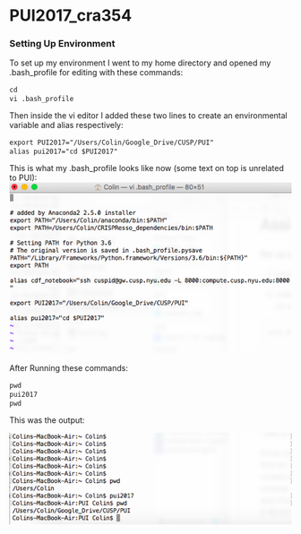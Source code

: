 # PUI2017_cra354

### Setting Up Environment

To set up my environment I went to my home directory and opened my .bash_profile for editing with these commands:
```
cd
vi .bash_profile
```

Then inside the vi editor I added these two lines to create an environmental variable and alias respectively:
```
export PUI2017="/Users/Colin/Google_Drive/CUSP/PUI"
alias pui2017="cd $PUI2017"
```

This is what my .bash_profile looks like now (some text on top is unrelated to PUI):
![Alt text](hw1_imgs/bash_profile.png)

After Running these commands:
```
pwd
pui2017
pwd
```
This was the output:

![Alt text](hw1_imgs/commands.png)

